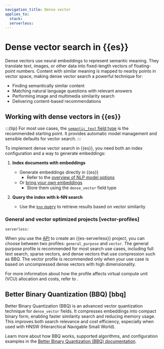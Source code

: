 ```yaml
---
navigation_title: Dense vector
applies_to:
  stack:
  serverless:
---
```

# Dense vector search in {{es}}

Dense vectors use neural embeddings to represent semantic meaning. They translate text, images, or other data into fixed-length vectors of floating-point numbers. Content with similar meaning is mapped to nearby points in vector space, making dense vector search a powerful technique for:

- Finding semantically similar content
- Matching natural language questions with relevant answers
- Performing image and multimedia similarity search
- Delivering content-based recommendations

## Working with dense vectors in {{es}}

:::{tip}
For most use cases, the [`semantic_text` field type](../semantic-search/semantic-search-semantic-text.md) is the recommended starting point. It provides automatic model management and sensible defaults for vector search.
:::

To implement dense vector search in {{es}}, you need both an index configuration and a way to generate embeddings:

1. **Index documents with embeddings**
   - Generate embeddings directly in {{es}}
     - Refer to the [overview of NLP model options](../semantic-search.md#using-nlp-models)
   - Or [bring your own embeddings](bring-own-vectors.md)
     - Store them using the `dense_vector` field type

2. **Query the index with k-NN search**
   - Use the [`knn` query](knn.md) to retrieve results based on vector similarity

### General and vector optimized projects [vector-profiles]
```{applies_to}
serverless:
```

When you use the [API]({{cloud-serverless-apis}}operation/operation-createelasticsearchproject) to create an {{es-serverless}} project, you can choose between two profiles: `general_purpose` and `vector`.
The general purpose profile is recommended for most search use cases, including full text search, sparse vectors, and dense vectors that use compression such as BBQ.
The vector profile is recommended only when your use case is based on uncompressed dense vectors with high dimensionality.

For more information about how the profile affects virtual compute unit (VCU) allocation and costs, refer to [](/deploy-manage/cloud-organization/billing/elasticsearch-billing-dimensions.md).

## Better Binary Quantization (BBQ) [bbq]

Better Binary Quantization (BBQ) is an advanced vector quantization technique for `dense_vector` fields. It compresses embeddings into compact binary form, enabling faster similarity search and reducing memory usage. This improves both search relevance and cost efficiency, especially when used with HNSW (Hierarchical Navigable Small World).

Learn more about how BBQ works, supported algorithms, and configuration examples in the [Better Binary Quantization (BBQ) documentation](https://www.elastic.co/docs/reference/elasticsearch/index-settings/bbq).
